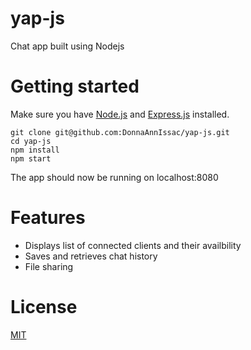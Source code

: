 # yap-js
Chat app built using Nodejs

# Getting started

Make sure you have [Node.js](https://nodejs.org/en/download/) and [Express.js](https://expressjs.com/) installed.

```
git clone git@github.com:DonnaAnnIssac/yap-js.git
cd yap-js
npm install
npm start
```

The app should now be running on localhost:8080
 
# Features

- Displays list of connected clients and their availbility
- Saves and retrieves chat history
- File sharing

# License

[MIT](LICENSE)
